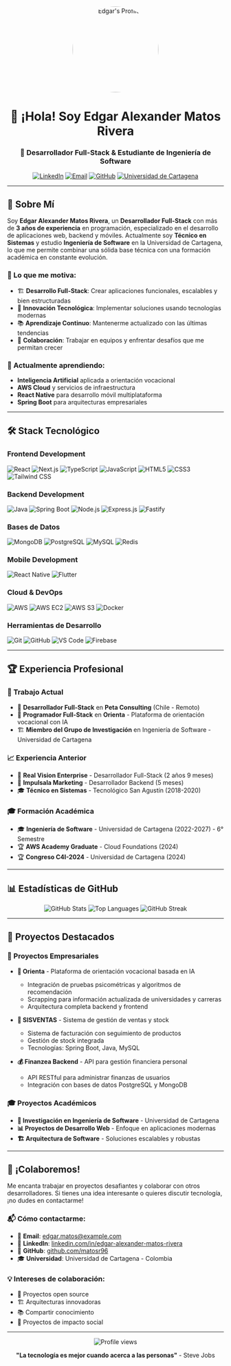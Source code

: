 <div align="center">
  <img src="https://user-images.githubusercontent.com/94972642/174076406-eb96de6d-4796-4a8c-8e8c-98dd14017c9c.jpg" alt="Edgar's Profile" width="200" style="border-radius: 50%;">
  
  # 👋 ¡Hola! Soy Edgar Alexander Matos Rivera
  
  ### 🚀 Desarrollador Full-Stack & Estudiante de Ingeniería de Software
  
  [![LinkedIn](https://img.shields.io/badge/LinkedIn-0077B5?style=for-the-badge&logo=linkedin&logoColor=white)](https://www.linkedin.com/in/edgar-alexander-matos-rivera/)
  [![Email](https://img.shields.io/badge/Email-D14836?style=for-the-badge&logo=gmail&logoColor=white)](mailto:edgar.matos@example.com)
  [![GitHub](https://img.shields.io/badge/GitHub-100000?style=for-the-badge&logo=github&logoColor=white)](https://github.com/matosr96)
  [![Universidad de Cartagena](https://img.shields.io/badge/Universidad%20de%20Cartagena-Student-blue?style=for-the-badge&logo=graduation-cap&logoColor=white)](https://www.unicartagena.edu.co/)
</div>

---

## 🎯 Sobre Mí

Soy **Edgar Alexander Matos Rivera**, un **Desarrollador Full-Stack** con más de **3 años de experiencia** en programación, especializado en el desarrollo de aplicaciones web, backend y móviles. Actualmente soy **Técnico en Sistemas** y estudio **Ingeniería de Software** en la Universidad de Cartagena, lo que me permite combinar una sólida base técnica con una formación académica en constante evolución.

### 🎯 Lo que me motiva:
- 🏗️ **Desarrollo Full-Stack**: Crear aplicaciones funcionales, escalables y bien estructuradas
- 🚀 **Innovación Tecnológica**: Implementar soluciones usando tecnologías modernas
- 📚 **Aprendizaje Continuo**: Mantenerme actualizado con las últimas tendencias
- 🤝 **Colaboración**: Trabajar en equipos y enfrentar desafíos que me permitan crecer

### 🌱 Actualmente aprendiendo:
- **Inteligencia Artificial** aplicada a orientación vocacional
- **AWS Cloud** y servicios de infraestructura
- **React Native** para desarrollo móvil multiplataforma
- **Spring Boot** para arquitecturas empresariales

---

## 🛠️ Stack Tecnológico

### Frontend Development
![React](https://img.shields.io/badge/React-20232A?style=for-the-badge&logo=react&logoColor=61DAFB)
![Next.js](https://img.shields.io/badge/Next.js-000000?style=for-the-badge&logo=next.js&logoColor=white)
![TypeScript](https://img.shields.io/badge/TypeScript-007ACC?style=for-the-badge&logo=typescript&logoColor=white)
![JavaScript](https://img.shields.io/badge/JavaScript-F7DF1E?style=for-the-badge&logo=javascript&logoColor=black)
![HTML5](https://img.shields.io/badge/HTML5-E34F26?style=for-the-badge&logo=html5&logoColor=white)
![CSS3](https://img.shields.io/badge/CSS3-1572B6?style=for-the-badge&logo=css3&logoColor=white)
![Tailwind CSS](https://img.shields.io/badge/Tailwind_CSS-38B2AC?style=for-the-badge&logo=tailwind-css&logoColor=white)

### Backend Development
![Java](https://img.shields.io/badge/Java-ED8B00?style=for-the-badge&logo=java&logoColor=white)
![Spring Boot](https://img.shields.io/badge/Spring_Boot-6DB33F?style=for-the-badge&logo=spring&logoColor=white)
![Node.js](https://img.shields.io/badge/Node.js-339933?style=for-the-badge&logo=node.js&logoColor=white)
![Express.js](https://img.shields.io/badge/Express.js-000000?style=for-the-badge&logo=express&logoColor=white)
![Fastify](https://img.shields.io/badge/Fastify-000000?style=for-the-badge&logo=fastify&logoColor=white)

### Bases de Datos
![MongoDB](https://img.shields.io/badge/MongoDB-47A248?style=for-the-badge&logo=mongodb&logoColor=white)
![PostgreSQL](https://img.shields.io/badge/PostgreSQL-336791?style=for-the-badge&logo=postgresql&logoColor=white)
![MySQL](https://img.shields.io/badge/MySQL-4479A1?style=for-the-badge&logo=mysql&logoColor=white)
![Redis](https://img.shields.io/badge/Redis-DC382D?style=for-the-badge&logo=redis&logoColor=white)

### Mobile Development
![React Native](https://img.shields.io/badge/React_Native-20232A?style=for-the-badge&logo=react&logoColor=61DAFB)
![Flutter](https://img.shields.io/badge/Flutter-02569B?style=for-the-badge&logo=flutter&logoColor=white)

### Cloud & DevOps
![AWS](https://img.shields.io/badge/AWS-232F3E?style=for-the-badge&logo=amazon-aws&logoColor=white)
![AWS EC2](https://img.shields.io/badge/AWS_EC2-FF9900?style=for-the-badge&logo=amazon-ec2&logoColor=white)
![AWS S3](https://img.shields.io/badge/AWS_S3-569A31?style=for-the-badge&logo=amazon-s3&logoColor=white)
![Docker](https://img.shields.io/badge/Docker-2496ED?style=for-the-badge&logo=docker&logoColor=white)

### Herramientas de Desarrollo
![Git](https://img.shields.io/badge/Git-F05032?style=for-the-badge&logo=git&logoColor=white)
![GitHub](https://img.shields.io/badge/GitHub-100000?style=for-the-badge&logo=github&logoColor=white)
![VS Code](https://img.shields.io/badge/VS_Code-007ACC?style=for-the-badge&logo=visual-studio-code&logoColor=white)
![Firebase](https://img.shields.io/badge/Firebase-FFCA28?style=for-the-badge&logo=firebase&logoColor=black)

---

## 🏆 Experiencia Profesional

### 💼 Trabajo Actual
- 🎯 **Desarrollador Full-Stack** en **Peta Consulting** (Chile - Remoto)
- 🚀 **Programador Full-Stack** en **Orienta** - Plataforma de orientación vocacional con IA
- 🏗️ **Miembro del Grupo de Investigación** en Ingeniería de Software - Universidad de Cartagena

### 📈 Experiencia Anterior
- 🏢 **Real Vision Enterprise** - Desarrollador Full-Stack (2 años 9 meses)
- 🏢 **Impulsala Marketing** - Desarrollador Backend (5 meses)
- 🎓 **Técnico en Sistemas** - Tecnológico San Agustín (2018-2020)

### 🎓 Formación Académica
- 🎓 **Ingeniería de Software** - Universidad de Cartagena (2022-2027) - 6° Semestre
- 🏆 **AWS Academy Graduate** - Cloud Foundations (2024)
- 🏆 **Congreso C4I-2024** - Universidad de Cartagena (2024)

---

## 📊 Estadísticas de GitHub

<div align="center">
  <img src="https://github-readme-stats.vercel.app/api?username=matosr96&show_icons=true&theme=radical&hide_border=true&count_private=true" alt="GitHub Stats" />
  
  <img src="https://github-readme-stats.vercel.app/api/top-langs/?username=matosr96&layout=compact&theme=radical&hide_border=true" alt="Top Languages" />
  
  <img src="https://github-readme-streak-stats.herokuapp.com/?user=matosr96&theme=radical&hide_border=true" alt="GitHub Streak" />
</div>

---

## 🚀 Proyectos Destacados

### 💼 Proyectos Empresariales
- **🎯 Orienta** - Plataforma de orientación vocacional basada en IA
  - Integración de pruebas psicométricas y algoritmos de recomendación
  - Scrapping para información actualizada de universidades y carreras
  - Arquitectura completa backend y frontend
  
- **🏢 SISVENTAS** - Sistema de gestión de ventas y stock
  - Sistema de facturación con seguimiento de productos
  - Gestión de stock integrada
  - Tecnologías: Spring Boot, Java, MySQL

- **💰 Finanzea Backend** - API para gestión financiera personal
  - API RESTful para administrar finanzas de usuarios
  - Integración con bases de datos PostgreSQL y MongoDB

### 🎓 Proyectos Académicos
- **🔬 Investigación en Ingeniería de Software** - Universidad de Cartagena
- **📊 Proyectos de Desarrollo Web** - Enfoque en aplicaciones modernas
- **🏗️ Arquitectura de Software** - Soluciones escalables y robustas

---

## 🤝 ¡Colaboremos!

Me encanta trabajar en proyectos desafiantes y colaborar con otros desarrolladores. Si tienes una idea interesante o quieres discutir tecnología, ¡no dudes en contactarme!

### 📬 Cómo contactarme:
- 📧 **Email**: [edgar.matos@example.com](mailto:edgar.matos@example.com)
- 💼 **LinkedIn**: [linkedin.com/in/edgar-alexander-matos-rivera](https://www.linkedin.com/in/edgar-alexander-matos-rivera/)
- 🐙 **GitHub**: [github.com/matosr96](https://github.com/matosr96)
- 🎓 **Universidad**: Universidad de Cartagena - Colombia

### 💡 Intereses de colaboración:
- 🚀 Proyectos open source
- 🏗️ Arquitecturas innovadoras
- 📚 Compartir conocimiento
- 🌟 Proyectos de impacto social

---

<div align="center">
  <img src="https://komarev.com/ghpvc/?username=matosr96&label=Profile%20views&color=0e75b6&style=flat" alt="Profile views" />
  
  **"La tecnología es mejor cuando acerca a las personas"** - Steve Jobs
</div>
